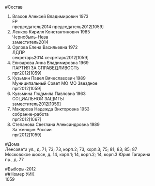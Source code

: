 #Состав  
1. Власов Алексей Владимирович 1973  
    ЕР  
    председатель2014 председатель2012[1059]   
2. Ленков Кирилл Константинович 1985  
    Чернобыль-Нева  
    заместитель2014  
3. Орлова Елена Васильевна 1972  
    ЛДПР  
    секретарь2014 секретарь2012[1059]   
4. Елизарова Анна Владимировна 1969  
    ПАРТИЯ ЗА СПРАВЕДЛИВОСТЬ  
    прг2012[1059]  
5. Кузьмин Павел Вячеславович 1989  
    Муниципальный Совет МО МО Звездное  
    прг2012[1059]  
6. Кузьмина Людмила Павловна 1963  
    СОЦИАЛЬНОЙ ЗАЩИТЫ  
    заместитель2012[1059]  
7. Макарова Надежда Викторовна 1953  
    собрание-работа  
    прг2012[1067]  
8. Степанова Светлана Александровна 1989  
    За женщин России  
    прг2012[1059]  
  
#Дома  
Ленсовета ул., д. 71; 73; 73, корп.2; 73, корп.З; 75; 81; 83; 85; 87 Московское шоссе, д. 14, корп.1; 14, корп.2; 14, корп.З Юрия Гагарина пр., д. 77  
  
#Выборы-2012  
##Номер УИК  
1059  
